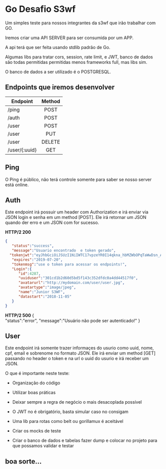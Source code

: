 # Go Desafio S3wf

Um simples teste para nossos integrantes da s3wf que irão trabalhar com GO.


Iremos criar uma API SERVER para ser consumida por um APP.

A api terá que ser feita usando stdlib padrão de Go.

Algumas libs para tratar cors, session, rate limit, e JWT, banco de dados são todas permitidas permitidas menos frameworks full, mas libs sim.

O banco de dados a ser utilizado é o POSTGRESQL.

## Endpoints que iremos desenvolver

| Endpoint              | Method |
|-----------------------|:------:|
| /ping                 |  POST  |
| /auth                 |  POST  |
| /user                 |  POST  |
| /user                 |  PUT   |
| /user                 | DELETE |
| /user/{:uuid}         |  GET   |


## Ping
O Ping é público, não terá controle somente para saber se nosso server está online.

## Auth

Este endpoint irá possuir um header com Authorization e irá enviar via JSON login e senha em um method [POST].
Ele irá retornar um JSON quando der erro e um JSON com for sucesso.

**HTTP/2 200**
```json
{  
   "status":"success",
   "message":"Usuario encontrado  e token gerado",
  "tokenjwt":"eyJhbGciOiJSUzI1NiIWTC17vpzeYR0I14qkna_hbMZWbOPqTaWwDsn_Ace6QEInv7dTBaz48_eom9qWcX18NGmhTvpiHekqNYMt-RkOM8Hjc5DYNJuqyEy3gvy_IMjcu2w-hl2yHilvPNP_UK0oc1ebF2pUxaKdsD5oS5fV-TYlfH_k",
   "expires":"2019-07-20",
   "tokenmsg":"use o token para acessar os endpoints!",
   "Login":{ 
      "id":4287,
      "uuiduser":"301cd1b2d60d5bd5f143c352dfdc0a4dd44517f0",
      "avatarurl":"http://mydomain.com/user/user.jpg",
      "avatartype":"image/jpeg",
      "name":"Junior S3WF",
      "datastart":"2018-11-05"
   }
}
```

**HTTP/2 500**
{  
   "status":"error",
   "message":"Usuário não pode ser autenticado!"
}

## User

Este endpoint irá somente trazer informaçes do usurio como uuid, nome, cpf, email e sobrenome no formato JSON.
Ele irá enviar um method [GET] passando no header o token e na url o uuid do usurio e irá receber um JSON.


O que é importante neste teste:

 - Organização do código
 
 - Utilizar boas práticas
 
 - Deixar sempre a regra de negócio o mais desacoplada possível
 
 - O JWT no é obrigatório, basta simular caso no consigam
 
 - Uma lib para rotas como belt ou gorillamux é aceitável
 
 - Criar os mocks de teste
 
 - Criar o banco de dados e tabelas fazer dump e colocar no projeto para que possamos validar e testar
 
## boa sorte...




